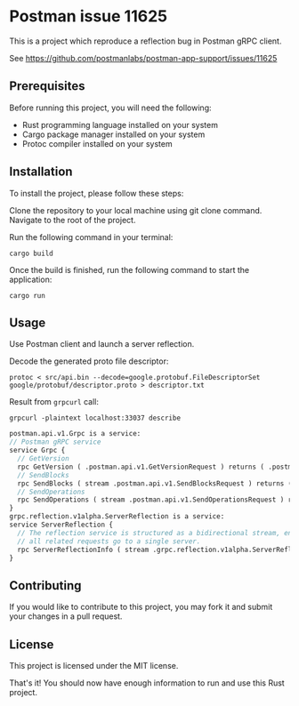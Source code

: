 # Postman issue 11625

This is a project which reproduce a reflection bug in Postman gRPC client.

See https://github.com/postmanlabs/postman-app-support/issues/11625

## Prerequisites

Before running this project, you will need the following:
- Rust programming language installed on your system
- Cargo package manager installed on your system
- Protoc compiler installed on your system

## Installation

To install the project, please follow these steps:

Clone the repository to your local machine using git clone command.
Navigate to the root of the project.

Run the following command in your terminal:

```shell
cargo build
```

Once the build is finished, run the following command to start the application:

```shell
cargo run
```

## Usage

Use Postman client and launch a server reflection. 

Decode the generated proto file descriptor:
```shell
protoc < src/api.bin --decode=google.protobuf.FileDescriptorSet google/protobuf/descriptor.proto > descriptor.txt
```

Result from `grpcurl` call:
```shell
grpcurl -plaintext localhost:33037 describe
```

```proto
postman.api.v1.Grpc is a service:
// Postman gRPC service
service Grpc {
  // GetVersion
  rpc GetVersion ( .postman.api.v1.GetVersionRequest ) returns ( .postman.api.v1.GetVersionResponse );
  // SendBlocks
  rpc SendBlocks ( stream .postman.api.v1.SendBlocksRequest ) returns ( stream .postman.api.v1.SendBlocksResponse );
  // SendOperations
  rpc SendOperations ( stream .postman.api.v1.SendOperationsRequest ) returns ( stream .postman.api.v1.SendOperationsResponse );
}
grpc.reflection.v1alpha.ServerReflection is a service:
service ServerReflection {
  // The reflection service is structured as a bidirectional stream, ensuring
  // all related requests go to a single server.
  rpc ServerReflectionInfo ( stream .grpc.reflection.v1alpha.ServerReflectionRequest ) returns ( stream .grpc.reflection.v1alpha.ServerReflectionResponse );
}
```

## Contributing

If you would like to contribute to this project, you may fork it and submit your changes in a pull request.

## License

This project is licensed under the MIT license.

That's it! You should now have enough information to run and use this Rust project.
